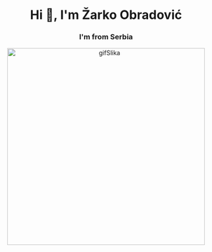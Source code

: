 <h1 align="center">Hi 👋, I'm Žarko Obradović</h1>
<h3 align="center">I'm from Serbia</h3>


<p align="center">
<img align="center" alt="gifSlika" width="450" src="https://c.tenor.com/NOYF3f82b_gAAAAC/programmer.gif">
</p>



